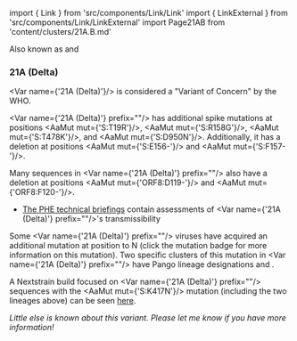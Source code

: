 import { Link } from 'src/components/Link/Link'
import { LinkExternal } from 'src/components/Link/LinkExternal'
import Page21AB from 'content/clusters/21A.B.md'

Also known as <Lin name="B.1.617.2" /> and <Who name="Delta" />

<Page21AB/>

### 21A (Delta)

<Var name={'21A (Delta)'}/> is considered a "Variant of Concern" by the WHO.

<Var name={'21A (Delta)'} prefix=""/> has additional spike mutations at positions <AaMut mut={'S:T19R'}/>, <AaMut mut={'S:R158G'}/>, <AaMut mut={'S:T478K'}/>, and <AaMut mut={'S:D950N'}/>. Additionally, it has a deletion at positions <AaMut mut={'S:E156-'}/> and <AaMut mut={'S:F157-'}/>.

Many sequences in <Var name={'21A (Delta)'} prefix=""/> also have a deletion at positions <AaMut mut={'ORF8:D119-'}/> and <AaMut mut={'ORF8:F120-'}/>.

- [The PHE technical briefings](https://www.gov.uk/government/publications/investigation-of-novel-sars-cov-2-variant-variant-of-concern-20201201) contain assessments of <Var name={'21A (Delta)'} prefix=""/>'s transmissibility 

Some <Var name={'21A (Delta)'} prefix=""/> viruses have acquired an additional mutation at position <Mut name="S:K417"/> to N (click the mutation badge for more information on this mutation).
Two specific clusters of this mutation in <Var name={'21A (Delta)'} prefix=""/> have Pango lineage designations <Lin name="AY.1" /> and <Lin name="AY.2" />.

A Nextstrain build focused on <Var name={'21A (Delta)'} prefix=""/> sequences with the <AaMut mut={'S:K417N'}/> mutation (including the two lineages above) can be seen [here](https://nextstrain.org/groups/neherlab/ncov/21A.Delta.S.K417?c=gt-S_417&f_clade_membership=21A%20%28Delta%29&label=clade:21A%20%28Delta%29).

_Little else is known about this variant. Please let me know if you have more information!_
